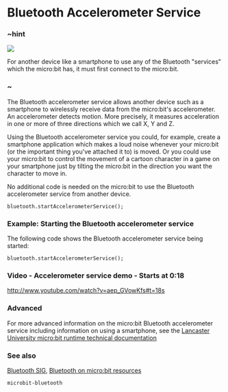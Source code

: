 # Bluetooth Accelerometer Service 

### ~hint
![](/static/bluetooth/Bluetooth_SIG.png)

For another device like a smartphone to use any of the Bluetooth "services" which the micro:bit has, it must first connect to the micro:bit.

### ~

The Bluetooth accelerometer service allows another device such as a smartphone to wirelessly receive data from the micro:bit's accelerometer. An accelerometer detects motion. More precisely, it measures acceleration in one or more of three directions which we call X, Y and Z. 

Using the Bluetooth accelerometer service you could, for example, create a smartphone application which makes a loud noise whenever your micro:bit (or the important thing you've attached it to) is moved. Or you could use your micro:bit to control the movement of a cartoon character in a game on your smartphone just by tilting the micro:bit in the direction you want the character to move in.     

No additional code is needed on the micro:bit to use the Bluetooth accelerometer service from another device.

```sig
bluetooth.startAccelerometerService();
```

### Example: Starting the Bluetooth accelerometer service

The following code shows the Bluetooth accelerometer service being started:

```blocks
bluetooth.startAccelerometerService();
```

### Video - Accelerometer service demo - Starts at 0:18

http://www.youtube.com/watch?v=aep_GVowKfs#t=18s

### Advanced
 
For more advanced information on the micro:bit Bluetooth accelerometer service including information on using a smartphone, see the [Lancaster University micro:bit runtime technical documentation](http://lancaster-university.github.io/microbit-docs/ble/accelerometer-service/)

### See also

[Bluetooth SIG](https://www.bluetooth.com), [Bluetooth on micro:bit resources](http://bluetooth-mdw.blogspot.co.uk/p/bbc-microbit.html)

```package
microbit-bluetooth
```

